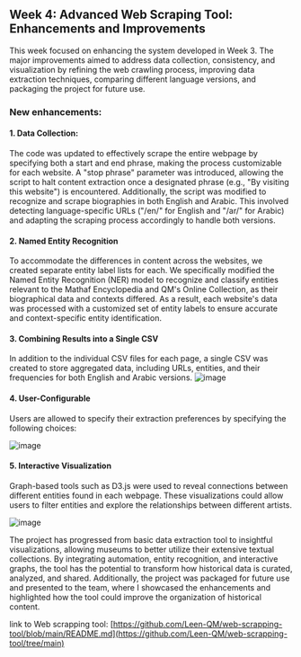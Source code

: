 ## Week 4: Advanced Web Scraping Tool: Enhancements and Improvements

This week focused on enhancing the system developed in Week 3. The major improvements aimed to address data collection, consistency, and visualization by refining the web crawling process, improving data extraction techniques, comparing different language versions, and packaging the project for future use.

### New enhancements:

#### 1. Data Collection:
The code was updated to effectively scrape the entire webpage by specifying both a start and end phrase, making the process customizable for each website. A "stop phrase" parameter was introduced, allowing the script to halt content extraction once a designated phrase (e.g., "By visiting this website") is encountered. Additionally, the script was modified to recognize and scrape biographies in both English and Arabic. This involved detecting language-specific URLs ("/en/" for English and "/ar/" for Arabic) and adapting the scraping process accordingly to handle both versions.


#### 2. Named Entity Recognition
To accommodate the differences in content across the websites, we created separate entity label lists for each. We specifically modified the Named Entity Recognition (NER) model to recognize and classify entities relevant to the Mathaf Encyclopedia and QM's Online Collection, as their biographical data and contexts differed. As a result, each website's data was processed with a customized set of entity labels to ensure accurate and context-specific entity identification.


#### 3. Combining Results into a Single CSV
In addition to the individual CSV files for each page, a single CSV was created to store aggregated data, including URLs, entities, and their frequencies for both English and Arabic versions.
![image](https://github.com/user-attachments/assets/5eff5753-33b3-4f05-8eaa-79ad2ee7f8b4)



#### 4. User-Configurable
Users are allowed to specify their extraction preferences by specifying the following choices:

![image](https://github.com/user-attachments/assets/adee0dc1-d7e8-440a-b94d-3b3963a0e760)

  

#### 5. Interactive Visualization
Graph-based tools such as D3.js were used to reveal connections between different entities found in each webpage. These visualizations could allow users to filter entities and explore the relationships between different artists.

![image](https://github.com/user-attachments/assets/5f7a2ce3-6676-4a4e-9163-7800c6217a19)


The project has progressed from basic data extraction tool to insightful visualizations, allowing museums to better utilize their extensive textual collections. By integrating automation, entity recognition, and interactive graphs, the tool has the potential to transform how historical data is curated, analyzed, and shared. Additionally, the project was packaged for future use and presented to the team, where I showcased the enhancements and highlighted how the tool could improve the organization of historical content.

link to Web scrapping tool: [https://github.com/Leen-QM/web-scrapping-tool/blob/main/README.md](https://github.com/Leen-QM/web-scrapping-tool/tree/main)

